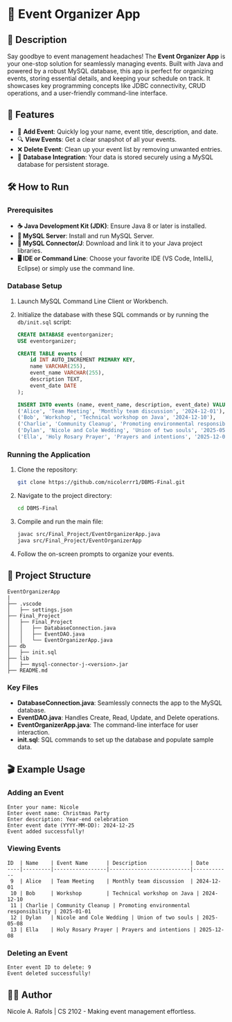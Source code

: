 # 🎉 Event Organizer App

## 🌟 Description

Say goodbye to event management headaches! The **Event Organizer App** is your one-stop solution for seamlessly managing events. Built with Java and powered by a robust MySQL database, this app is perfect for organizing events, storing essential details, and keeping your schedule on track. It showcases key programming concepts like JDBC connectivity, CRUD operations, and a user-friendly command-line interface.

## 🚀 Features

- 📝 **Add Event**: Quickly log your name, event title, description, and date.
- 🔍 **View Events**: Get a clear snapshot of all your events.
- ❌ **Delete Event**: Clean up your event list by removing unwanted entries.
- 💾 **Database Integration**: Your data is stored securely using a MySQL database for persistent storage.

## 🛠️ How to Run

### Prerequisites

- **☕ Java Development Kit (JDK)**: Ensure Java 8 or later is installed.
- **🐬 MySQL Server**: Install and run MySQL Server.
- **🔗 MySQL Connector/J**: Download and link it to your Java project libraries.
- **🖥 IDE or Command Line**: Choose your favorite IDE (VS Code, IntelliJ, Eclipse) or simply use the command line.

### Database Setup

1. Launch MySQL Command Line Client or Workbench.
2. Initialize the database with these SQL commands or by running the `db/init.sql` script:

   ```sql
   CREATE DATABASE eventorganizer;
   USE eventorganizer;

   CREATE TABLE events (
       id INT AUTO_INCREMENT PRIMARY KEY,
       name VARCHAR(255),
       event_name VARCHAR(255),
       description TEXT,
       event_date DATE
   );

   INSERT INTO events (name, event_name, description, event_date) VALUES
   ('Alice', 'Team Meeting', 'Monthly team discussion', '2024-12-01'),
   ('Bob', 'Workshop', 'Technical workshop on Java', '2024-12-10'),
   ('Charlie', 'Community Cleanup', 'Promoting environmental responsibility', '2025-01-01'),
   ('Dylan', 'Nicole and Cole Wedding', 'Union of two souls', '2025-05-08'),
   ('Ella', 'Holy Rosary Prayer', 'Prayers and intentions', '2025-12-08');
   ```

### Running the Application

1. Clone the repository:
   ```bash
   git clone https://github.com/nicolerrr1/DBMS-Final.git
   ```
2. Navigate to the project directory:
   ```bash
   cd DBMS-Final
   ```
3. Compile and run the main file:
   ```bash
   javac src/Final_Project/EventOrganizerApp.java
   java src/Final_Project/EventOrganizerApp
   ```
4. Follow the on-screen prompts to organize your events.

## 📂 Project Structure

```
EventOrganizerApp
|
├── .vscode
│   ├── settings.json
├── Final_Project
│   ├── Final_Project
│   │   ├── DatabaseConnection.java
│   │   ├── EventDAO.java
│   │   └── EventOrganizerApp.java
├── db
│   ├── init.sql
├── lib
│   ├── mysql-connector-j-<version>.jar
├── README.md
```

### Key Files

- **DatabaseConnection.java**: Seamlessly connects the app to the MySQL database.
- **EventDAO.java**: Handles Create, Read, Update, and Delete operations.
- **EventOrganizerApp.java**: The command-line interface for user interaction.
- **init.sql**: SQL commands to set up the database and populate sample data.

## 🎬 Example Usage

### Adding an Event

```plaintext
Enter your name: Nicole
Enter event name: Christmas Party
Enter description: Year-end celebration
Enter event date (YYYY-MM-DD): 2024-12-25
Event added successfully!
```

### Viewing Events

```plaintext
ID  | Name    | Event Name      | Description              | Date       
----|---------|-----------------|--------------------------|------------
 9  | Alice   | Team Meeting    | Monthly team discussion  | 2024-12-01
 10 | Bob     | Workshop        | Technical workshop on Java | 2024-12-10
 11 | Charlie | Community Cleanup | Promoting environmental responsibility | 2025-01-01
 12 | Dylan   | Nicole and Cole Wedding | Union of two souls | 2025-05-08
 13 | Ella    | Holy Rosary Prayer | Prayers and intentions | 2025-12-08
```

### Deleting an Event

```plaintext
Enter event ID to delete: 9
Event deleted successfully!
```

## 👩‍💻 Author

Nicole A. Rafols | CS 2102 - Making event management effortless.
